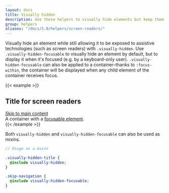 ```yaml
---
layout: docs
title: Visually hidden
description: Use these helpers to visually hide elements but keep them accessible to assistive technologies.
group: helpers
aliases: "/docs/5.0/helpers/screen-readers/"
---
```


Visually hide an element while still allowing it to be exposed to assistive technologies (such as screen readers) with `.visually-hidden`. Use `.visually-hidden-focusable` to visually hide an element by default, but to display it when it's focused (e.g. by a keyboard-only user). `.visually-hidden-focusable` can also be applied to a container–thanks to `:focus-within`, the container will be displayed when any child element of the container receives focus.

{{< example >}}
<h2 class="visually-hidden">Title for screen readers</h2>
<a class="visually-hidden-focusable" href="#content">Skip to main content</a>
<div class="visually-hidden-focusable">A container with a <a href="#">focusable element</a>.</div>
{{< /example >}}

Both `visually-hidden` and `visually-hidden-focusable` can also be used as mixins.

```scss
// Usage as a mixin

.visually-hidden-title {
  @include visually-hidden;
}

.skip-navigation {
  @include visually-hidden-focusable;
}
```

